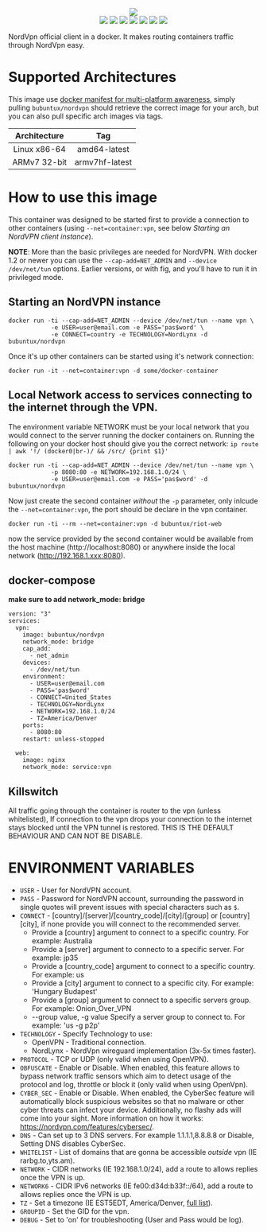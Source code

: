 <p align="center">
    <a href="https://nordvpn.com/"><img src="https://github.com/bubuntux/nordvpn/raw/master/NordVpn_logo.png"/></a>
    </br>
    <a href="https://github.com/bubuntux/nordvpn/blob/master/LICENSE"><img src="https://badgen.net/github/license/bubuntux/nordvpn?color=cyan"/></a>
    <a href="https://cloud.docker.com/u/bubuntux/repository/docker/bubuntux/nordvpn"><img src="https://badgen.net/docker/size/bubuntux/nordvpn?icon=docker&label=size"/></a>
    <a href="https://cloud.docker.com/u/bubuntux/repository/docker/bubuntux/nordvpn"><img src="https://badgen.net/docker/pulls/bubuntux/nordvpn?icon=docker&label=pulls"/></a>
    <a href="https://cloud.docker.com/u/bubuntux/repository/docker/bubuntux/nordvpn"><img src="https://badgen.net/docker/stars/bubuntux/nordvpn?icon=docker&label=stars"/></a>
    <a href="https://github.com/bubuntux/nordvpn"><img src="https://badgen.net/github/forks/bubuntux/nordvpn?icon=github&label=forks&color=black"/></a>
    <a href="https://github.com/bubuntux/nordvpn"><img src="https://badgen.net/github/stars/bubuntux/nordvpn?icon=github&label=stars&color=black"/></a>
    <a href="https://travis-ci.com/bubuntux/nordvpn"><img src="https://travis-ci.com/bubuntux/nordvpn.svg?branch=master"/></a>
</p>

NordVpn official client in a docker. It makes routing containers traffic through NordVpn easy.

# Supported Architectures

This image use [docker manifest for multi-platform awareness](https://github.com/docker/distribution/blob/master/docs/spec/manifest-v2-2.md#manifest-list), simply pulling `bubuntux/nordvpn` should retrieve the correct image for your arch, but you can also pull specific arch images via tags.

| Architecture      | Tag | 
| :----:            | :---: | 
| Linux x86-64      | amd64-latest | 
| ARMv7 32-bit      | armv7hf-latest | 

# How to use this image

This container was designed to be started first to provide a connection to other containers (using `--net=container:vpn`, see below *Starting an NordVPN client instance*).

**NOTE**: More than the basic privileges are needed for NordVPN. With docker 1.2 or newer you can use the `--cap-add=NET_ADMIN` and `--device /dev/net/tun` options. Earlier versions, or with fig, and you'll have to run it in privileged mode.

## Starting an NordVPN instance

    docker run -ti --cap-add=NET_ADMIN --device /dev/net/tun --name vpn \
                -e USER=user@email.com -e PASS='pas$word' \
                -e CONNECT=country -e TECHNOLOGY=NordLynx -d bubuntux/nordvpn

Once it's up other containers can be started using it's network connection:

    docker run -it --net=container:vpn -d some/docker-container

## Local Network access to services connecting to the internet through the VPN.

The environment variable NETWORK must be your local network that you would connect to the server running the docker containers on. Running the following on your docker host should give you the correct network: `ip route | awk '!/ (docker0|br-)/ && /src/ {print $1}'`

    docker run -ti --cap-add=NET_ADMIN --device /dev/net/tun --name vpn \
                -p 8080:80 -e NETWORK=192.168.1.0/24 \ 
                -e USER=user@email.com -e PASS='pas$word' -d bubuntux/nordvpn                

Now just create the second container _without_ the `-p` parameter, only inlcude the `--net=container:vpn`, the port should be declare in the vpn container.

    docker run -ti --rm --net=container:vpn -d bubuntux/riot-web

now the service provided by the second container would be available from the host machine (http://localhost:8080) or anywhere inside the local network (http://192.168.1.xxx:8080).

## docker-compose
**make sure to add     network_mode: bridge**

```
version: "3"
services:
  vpn:
    image: bubuntux/nordvpn
    network_mode: bridge
    cap_add:
      - net_admin
    devices:
      - /dev/net/tun
    environment:
      - USER=user@email.com
      - PASS='pas$word'
      - CONNECT=United_States
      - TECHNOLOGY=NordLynx
      - NETWORK=192.168.1.0/24
      - TZ=America/Denver
    ports:
      - 8080:80
    restart: unless-stopped
  
  web:
    image: nginx
    network_mode: service:vpn
```


## Killswitch
All traffic going through the container is router to the vpn (unless whitelisted), If connection to the vpn drops your connection to the internet stays blocked until the VPN tunnel is restored. THIS IS THE DEFAULT BEHAVIOUR AND CAN NOT BE DISABLE.

# ENVIRONMENT VARIABLES

 * `USER`     - User for NordVPN account.
 * `PASS`     - Password for NordVPN account, surrounding the password in single quotes will prevent issues with special characters such as `$`.
 * `CONNECT`  -  [country]/[server]/[country_code]/[city]/[group] or [country] [city], if none provide you will connect to  the recommended server.
   - Provide a [country] argument to connect to a specific country. For example: Australia
   - Provide a [server] argument to connecto to a specific server. For example: jp35
   - Provide a [country_code] argument to connect to a specific country. For example: us
   - Provide a [city] argument to connect to a specific city. For example: 'Hungary Budapest'
   - Provide a [group] argument to connect to a specific servers group. For example: Onion_Over_VPN
   - --group value, -g value  Specify a server group to connect to. For example: 'us -g p2p'
 * `TECHNOLOGY` - Specify Technology to use: 
   * OpenVPN    - Traditional connection.
   * NordLynx   - NordVpn wireguard implementation (3x-5x times faster).
 * `PROTOCOL`   - TCP or UDP (only valid when using OpenVPN).
 * `OBFUSCATE`  - Enable or Disable. When enabled, this feature allows to bypass network traffic sensors which aim to detect usage of the protocol and log, throttle or block it (only valid when using OpenVpn). 
 * `CYBER_SEC`  - Enable or Disable. When enabled, the CyberSec feature will automatically block suspicious websites so that no malware or other cyber threats can infect your device. Additionally, no flashy ads will come into your sight. More information on how it works: https://nordvpn.com/features/cybersec/.
 * `DNS` -   Can set up to 3 DNS servers. For example 1.1.1.1,8.8.8.8 or Disable, Setting DNS disables CyberSec.
 * `WHITELIST` - List of domains that are gonna be accessible _outside_ vpn (IE rarbg.to,yts.am).
 * `NETWORK`  - CIDR networks (IE 192.168.1.0/24), add a route to allows replies once the VPN is up.
 * `NETWORK6` - CIDR IPv6 networks (IE fe00:d34d:b33f::/64), add a route to allows replies once the VPN is up.
 * `TZ` - Set a timezone (IE EST5EDT, America/Denver, [full list](https://en.wikipedia.org/wiki/List_of_tz_database_time_zones)).
 * `GROUPID` - Set the GID for the vpn.
 * `DEBUG`    - Set to 'on' for troubleshooting (User and Pass would be log).
